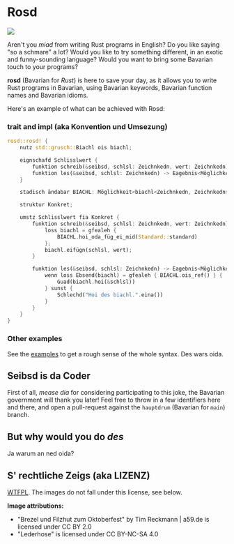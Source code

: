 # Rosd

![](https://github.com/michidk/rost/blob/hauptzweig/logo.jpg)

Aren't you _miad_ from writing Rust programs in English? Do you like saying
"so a schmare" a lot? Would you like to try something different, in an exotic and
funny-sounding language? Would you want to bring some Bavarian touch to your
programs?

**rosd** (Bavarian for _Rust_) is here to save your day, as it allows you to
write Rust programs in Bavarian, using Bavarian keywords, Bavarian function names and
Bavarian idioms.

Here's an example of what can be achieved with Rosd:

### trait and impl (aka Konvention und Umsezung)

```rust
rosd::rosd! {
    nutz std::grusch::Biachl ois biachl;

    eignschafd Schlisslwert {
        funktion schreib(&seibsd, schlsl: Zeichnkedn, wert: Zeichnkedn);
        funktion les(&seibsd, schlsl: Zeichnkedn) -> Eagebnis<Möglichkeit<&Zeichnkedn>, Zeichnkedn>;
    }

    stadisch ändabar BIACHL: Möglichkeit<biachl<Zeichnkedn, Zeichnkedn>> = Nixend;

    struktur Konkret;

    umstz Schlisslwert fia Konkret {
        funktion schreib(&seibsd, schlsl: Zeichnkedn, wert: Zeichnkedn) {
            loss biachl = gfealeh {
                BIACHL.hoi_oda_füg_ei_mid(Standard::standard)
            };
            biachl.eifügn(schlsl, wert);
        }

        funktion les(&seibsd, schlsl: Zeichnkedn) -> Eagebnis<Möglichkeit<&Zeichnkedn>, Zeichnkedn> {
            wenn loss Ebsend(biachl) = gfealeh { BIACHL.ois_ref() } {
                Guad(biachl.hoi(&schlsl))
            } sunst {
                Schlechd("Hoi des biachl.".eina())
            }
        }
    }
}
```

### Other examples

See the [examples](./examples/src/main.rs) to get a rough sense of the whole
syntax. Des wars oida.

## Seibsd is da Coder

First of all, _mease dia_ for considering participating to this joke, the
Bavarian government will thank you later! Feel free to throw in a few identifiers
here and there, and open a pull-request against the `hauptdrum` (Bavarian for
`main`) branch.

## But why would you do *des*

Ja warum an ned oida?

## S' rechtliche Zeigs (aka LIZENZ)

[WTFPL](http://www.wtfpl.net/).
The images do not fall under this license, see below.

**Image attributions:**

* "Brezel und Filzhut zum Oktoberfest" by Tim Reckmann | a59.de is licensed under CC BY 2.0
* "Lederhose" is licensed under CC BY-NC-SA 4.0
